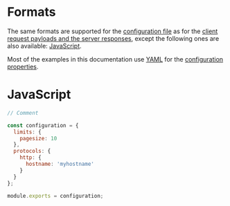 # Formats

The same formats are supported for the
[configuration file](configuration.md#configuration-file) as for the
[client request payloads and the server responses](../../client/protocols/formats.md), except the following ones are
also available: [JavaScript](#javascript).

Most of the examples in this documentation use
[YAML](../../client/protocols/formats.md#yaml) for the
[configuration properties](configuration.md#properties).

# JavaScript

<!-- eslint-disable strict, filenames/match-exported, comma-dangle -->
```js
// Comment

const configuration = {
  limits: {
    pagesize: 10
  },
  protocols: {
    http: {
      hostname: 'myhostname'
    }
  }
};

module.exports = configuration;
```
